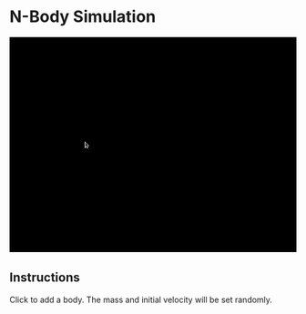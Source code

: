 # N-Body Simulation
![Demo](./nbody.gif)
## Instructions
Click to add a body. The mass and initial velocity will be set randomly.

